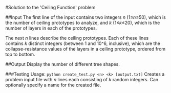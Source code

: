 #Solution to the 'Ceiling Function' problem

##Input
The first line of the input contains two integers _n_ (1≤_n_≤50), which is the number of ceiling prototypes to analyze, and _k_ (1≤_k_≤20), which is the number of layers in each of the prototypes.

The next _n_ lines describe the ceiling prototypes. Each of these lines contains _k_ distinct integers (between 1 and 10^6, inclusive), which are the collapse-resistance values of the layers in a ceiling prototype, ordered from top to bottom.

##Output
Display the number of different tree shapes.

###Testing
Usage: `python create_test.py <n> <k> [output.txt]`
Creates a problem input file with _n_ lines each consisting of _k_ random integers. 
Can optionally specify a name for the created file.

